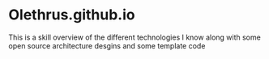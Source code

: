 # Olethrus.github.io 
This is a skill overview of the different technologies I know along with some open source architecture desgins and some template code
